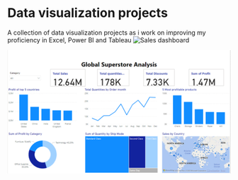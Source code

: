 # Data visualization projects
A collection of data visualization projects as i work on improving my proficiency in Excel, Power BI and Tableau
![Sales dashboard]( https://github.com/mjchimbadzwa/Data-analysis-and-visualization-projects/blob/main/Power%20bi%20%20dashboard.png)


![Global sales dashboard](https://github.com/mazvie-cee/Data-analysis-and-visualization-projects/blob/main/Global%20super%20store.png?raw=true)
